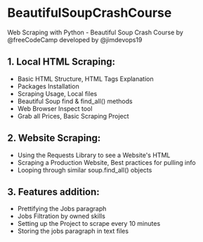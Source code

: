 # BeautifulSoupCrashCourse
Web Scraping with Python - Beautiful Soup Crash Course by @freeCodeCamp developed by @jimdevops19


## 1. Local HTML Scraping:
- Basic HTML Structure, HTML Tags Explanation
- Packages Installation
- Scraping Usage, Local files
- Beautiful Soup find & find_all() methods
- Web Browser Inspect tool
- Grab all Prices, Basic Scraping Project

## 2. Website Scraping:
- Using the Requests Library to see a Website's HTML  
- Scraping a Production Website, Best practices for pulling info
- Looping through similar soup.find_all() objects

## 3. Features addition:
- Prettifying the Jobs paragraph
- Jobs Filtration by owned skills
- Setting up the Project to scrape every 10 minutes
- Storing the jobs paragraph in text files
